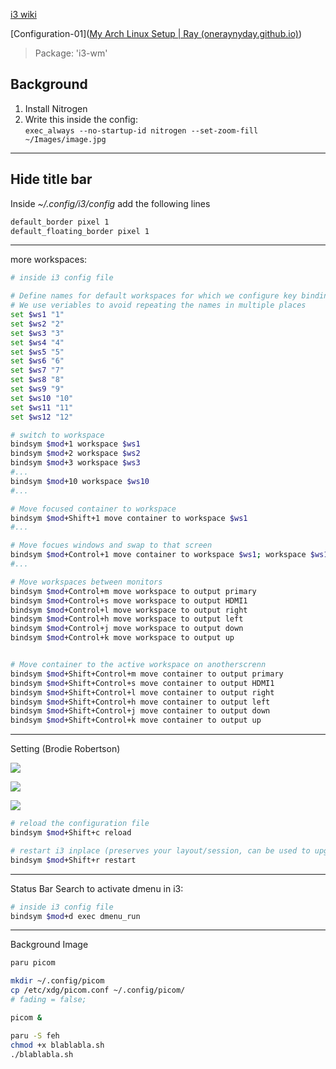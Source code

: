 [i3 wiki](https://i3wm.org/docs/userguide.html#_default_border_style_for_new_windows)

[Configuration-01]([My Arch Linux Setup | Ray (oneraynyday.github.io)](https://oneraynyday.github.io/dev/2020/04/26/My-Arch-Linux-Setup/#setting-backgrounds))

> Package: 'i3-wm'

## Background
1.  Install Nitrogen
2.  Write this inside the config:<br>
	`exec_always --no-startup-id nitrogen --set-zoom-fill ~/Images/image.jpg`

---
## Hide title bar

Inside *~/.config/i3/config* add the following lines
```bash
default_border pixel 1
default_floating_border pixel 1
```

---
more workspaces:
```bash
# inside i3 config file

# Define names for default workspaces for which we configure key binding later on.
# We use veriables to avoid repeating the names in multiple places
set $ws1 "1"
set $ws2 "2"
set $ws3 "3"
set $ws4 "4"
set $ws5 "5"
set $ws6 "6"
set $ws7 "7"
set $ws8 "8"
set $ws9 "9"
set $ws10 "10"
set $ws11 "11"
set $ws12 "12"

# switch to workspace
bindsym $mod+1 workspace $ws1
bindsym $mod+2 workspace $ws2
bindsym $mod+3 workspace $ws3
#...
bindsym $mod+10 workspace $ws10
#...

# Move focused container to workspace
bindsym $mod+Shift+1 move container to workspace $ws1
#...

# Move focues windows and swap to that screen
bindsym $mod+Control+1 move container to workspace $ws1; workspace $ws1
#...

# Move workspaces between monitors
bindsym $mod+Control+m move workspace to output primary
bindsym $mod+Control+s move workspace to output HDMI1
bindsym $mod+Control+l move workspace to output right
bindsym $mod+Control+h move workspace to output left
bindsym $mod+Control+j move workspace to output down
bindsym $mod+Control+k move workspace to output up


# Move container to the active workspace on anotherscrenn
bindsym $mod+Shift+Control+m move container to output primary
bindsym $mod+Shift+Control+s move container to output HDMI1
bindsym $mod+Shift+Control+l move container to output right
bindsym $mod+Shift+Control+h move container to output left
bindsym $mod+Shift+Control+j move container to output down
bindsym $mod+Shift+Control+k move container to output up
```



---
Setting (Brodie Robertson)

![]((1)%20linux%20(arch)/Config%20Files/Desktop/0.Windows_Manager/attachments/s_01.png)

![](Language/HTML/3_JavaScript/react/attachments/s_02.png)

![](Language/HTML/3_JavaScript/react/attachments/s_03.png)

```bash
# reload the configuration file
bindsym $mod+Shift+c reload

# restart i3 inplace (preserves your layout/session, can be used to upgrade i3)
bindsym $mod+Shift+r restart
```

---
Status Bar Search
to activate dmenu in i3:
```bash
# inside i3 config file
bindsym $mod+d exec dmenu_run
```

---
Background Image

```bash
paru picom

mkdir ~/.config/picom
cp /etc/xdg/picom.conf ~/.config/picom/
# fading = false;

picom &
```


```bash
paru -S feh
chmod +x blablabla.sh
./blablabla.sh
```